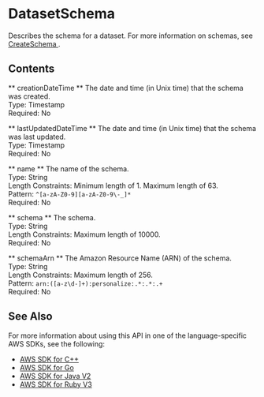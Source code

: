 # DatasetSchema<a name="API_DatasetSchema"></a>

Describes the schema for a dataset\. For more information on schemas, see [ CreateSchema ](API_CreateSchema.md)\.

## Contents<a name="API_DatasetSchema_Contents"></a>

 ** creationDateTime **   <a name="personalize-Type-DatasetSchema-creationDateTime"></a>
The date and time \(in Unix time\) that the schema was created\.  
Type: Timestamp  
Required: No

 ** lastUpdatedDateTime **   <a name="personalize-Type-DatasetSchema-lastUpdatedDateTime"></a>
The date and time \(in Unix time\) that the schema was last updated\.  
Type: Timestamp  
Required: No

 ** name **   <a name="personalize-Type-DatasetSchema-name"></a>
The name of the schema\.  
Type: String  
Length Constraints: Minimum length of 1\. Maximum length of 63\.  
Pattern: `^[a-zA-Z0-9][a-zA-Z0-9\-_]*`   
Required: No

 ** schema **   <a name="personalize-Type-DatasetSchema-schema"></a>
The schema\.  
Type: String  
Length Constraints: Maximum length of 10000\.  
Required: No

 ** schemaArn **   <a name="personalize-Type-DatasetSchema-schemaArn"></a>
The Amazon Resource Name \(ARN\) of the schema\.  
Type: String  
Length Constraints: Maximum length of 256\.  
Pattern: `arn:([a-z\d-]+):personalize:.*:.*:.+`   
Required: No

## See Also<a name="API_DatasetSchema_SeeAlso"></a>

For more information about using this API in one of the language\-specific AWS SDKs, see the following:
+  [ AWS SDK for C\+\+](https://docs.aws.amazon.com/goto/SdkForCpp/personalize-2018-05-22/DatasetSchema) 
+  [ AWS SDK for Go](https://docs.aws.amazon.com/goto/SdkForGoV1/personalize-2018-05-22/DatasetSchema) 
+  [ AWS SDK for Java V2](https://docs.aws.amazon.com/goto/SdkForJavaV2/personalize-2018-05-22/DatasetSchema) 
+  [ AWS SDK for Ruby V3](https://docs.aws.amazon.com/goto/SdkForRubyV3/personalize-2018-05-22/DatasetSchema) 